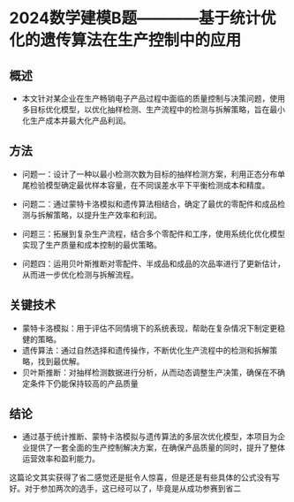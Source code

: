 # 2024数学建模B题————基于统计优化的遗传算法在生产控制中的应用

## 概述

- 本文针对某企业在生产畅销电子产品过程中面临的质量控制与决策问题，使用多目标优化模型，以优化抽样检测、生产流程中的检测与拆解策略，旨在最小化生产成本并最大化产品利润。

## 方法

- 问题一：设计了一种以最小检测次数为目标的抽样检测方案，利用正态分布单尾检验模型确定最优样本容量，在不同误差水平下平衡检测成本和精度。

- 问题二：通过蒙特卡洛模拟和遗传算法相结合，确定了最优的零配件和成品检测与拆解策略，以提升生产效率和利润。
- 问题三：拓展到复杂生产流程，结合多个零配件和工序，使用系统化优化模型实现了生产质量和成本控制的最优策略。
- 问题四：运用贝叶斯推断对零配件、半成品和成品的次品率进行了更新估计，从而进一步优化检测与拆解流程。

## 关键技术

- 蒙特卡洛模拟：用于评估不同情境下的系统表现，帮助在复杂情况下制定更稳健的策略。
- 遗传算法：通过自然选择和遗传操作，不断优化生产流程中的检测和拆解策略，找到最优解。
- 贝叶斯推断：对抽样检测数据进行分析，从而动态调整生产决策，确保在不确定条件下仍能保持较高的产品质量

## 结论

- 通过基于统计推断、蒙特卡洛模拟与遗传算法的多层次优化模型，本项目为企业提供了一套全面的生产控制解决方案，在确保产品质量的同时，提升了整体运营效率和盈利能力。

这篇论文其实获得了省二感觉还是挺令人惊喜，但是还是有些具体的公式没有写好。对于参加两次的选手，这已经可以了，毕竟是从成功参赛到省二
